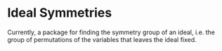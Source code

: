 # Ideal Symmetries
Currently, a package for finding the symmetry group of an ideal, i.e. the group of permutations of the variables that leaves the ideal fixed.
